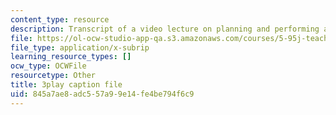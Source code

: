 ```yaml
---
content_type: resource
description: Transcript of a video lecture on planning and performing a lecture.
file: https://ol-ocw-studio-app-qa.s3.amazonaws.com/courses/5-95j-teaching-college-level-science-and-engineering-spring-2009/845a7ae8adc557a99e14fe4be794f6c9_RyKmgyGH5dw.vtt
file_type: application/x-subrip
learning_resource_types: []
ocw_type: OCWFile
resourcetype: Other
title: 3play caption file
uid: 845a7ae8-adc5-57a9-9e14-fe4be794f6c9
---
```

